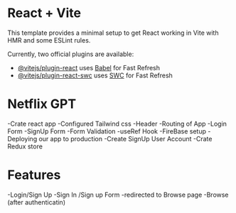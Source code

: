 # React + Vite

This template provides a minimal setup to get React working in Vite with HMR and some ESLint rules.

Currently, two official plugins are available:

- [@vitejs/plugin-react](https://github.com/vitejs/vite-plugin-react/blob/main/packages/plugin-react/README.md) uses [Babel](https://babeljs.io/) for Fast Refresh
- [@vitejs/plugin-react-swc](https://github.com/vitejs/vite-plugin-react-swc) uses [SWC](https://swc.rs/) for Fast Refresh

# Netflix GPT 

-Crate react app 
-Configured Tailwind css
-Header 
-Routing of App
-Login Form
-SignUp Form
-Form Validation
-useRef Hook
-FireBase setup
-Deploying our app to production
-Create SignUp User Account
-Crate Redux store 

# Features
 -Login/Sign Up
   -Sign In /Sign up Form
   -redirected to Browse page
 -Browse (after authenticatin)  